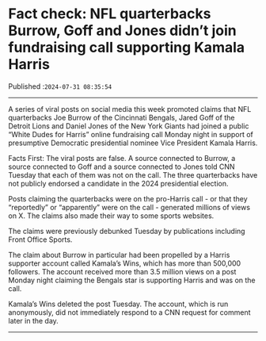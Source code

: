 # Fact check: NFL quarterbacks Burrow, Goff and Jones didn’t join fundraising call supporting Kamala Harris

Published :`2024-07-31 08:35:54`

---

A series of viral posts on social media this week promoted claims that NFL quarterbacks Joe Burrow of the Cincinnati Bengals, Jared Goff of the Detroit Lions and Daniel Jones of the New York Giants had joined a public “White Dudes for Harris” online fundraising call Monday night in support of presumptive Democratic presidential nominee Vice President Kamala Harris.

Facts First: The viral posts are false. A source connected to Burrow, a source connected to Goff and a source connected to Jones told CNN Tuesday that each of them was not on the call. The three quarterbacks have not publicly endorsed a candidate in the 2024 presidential election.

Posts claiming the quarterbacks were on the pro-Harris call - or that they “reportedly” or “apparently” were on the call - generated millions of views on X. The claims also made their way to some sports websites.

The claims were previously debunked Tuesday by publications including Front Office Sports.

The claim about Burrow in particular had been propelled by a Harris supporter account called Kamala’s Wins, which has more than 500,000 followers. The account received more than 3.5 million views on a post Monday night claiming the Bengals star is supporting Harris and was on the call.

Kamala’s Wins deleted the post Tuesday. The account, which is run anonymously, did not immediately respond to a CNN request for comment later in the day.

---

